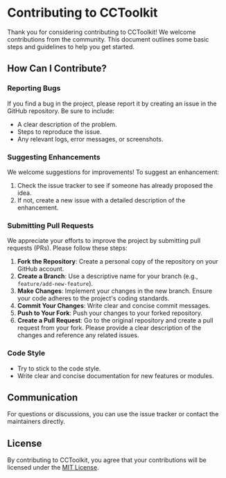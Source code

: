 # Contributing to CCToolkit

Thank you for considering contributing to CCToolkit! We welcome contributions from the community. This document outlines some basic steps and guidelines to help you get started.

## How Can I Contribute?

### Reporting Bugs

If you find a bug in the project, please report it by creating an issue in the GitHub repository. Be sure to include:

- A clear description of the problem.
- Steps to reproduce the issue.
- Any relevant logs, error messages, or screenshots.

### Suggesting Enhancements

We welcome suggestions for improvements! To suggest an enhancement:

1. Check the issue tracker to see if someone has already proposed the idea.
2. If not, create a new issue with a detailed description of the enhancement.

### Submitting Pull Requests

We appreciate your efforts to improve the project by submitting pull requests (PRs). Please follow these steps:

1. **Fork the Repository**: Create a personal copy of the repository on your GitHub account.
2. **Create a Branch**: Use a descriptive name for your branch (e.g., `feature/add-new-feature`).
3. **Make Changes**: Implement your changes in the new branch. Ensure your code adheres to the project's coding standards.
4. **Commit Your Changes**: Write clear and concise commit messages.
5. **Push to Your Fork**: Push your changes to your forked repository.
6. **Create a Pull Request**: Go to the original repository and create a pull request from your fork. Please provide a clear description of the changes and reference any related issues.

### Code Style

- Try to stick to the code style.
- Write clear and concise documentation for new features or modules.

## Communication

For questions or discussions, you can use the issue tracker or contact the maintainers directly.

## License

By contributing to CCToolkit, you agree that your contributions will be licensed under the [MIT License](LICENSE).
